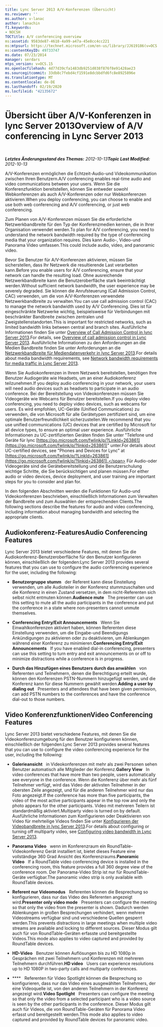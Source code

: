 ```yaml
---
title: Lync Server 2013 A/V-Konferenzen (Übersicht)
ms.reviewer: ''
ms.author: v-lanac
author: lanachin
f1.keywords:
- NOCSH
TOCTitle: A/V conferencing overview
ms:assetid: 9583de87-4618-4a99-a47a-45e8cc4cc221
ms:mtpsurl: https://technet.microsoft.com/en-us/library/JJ619186(v=OCS.15)
ms:contentKeyID: 49733747
ms.date: 07/23/2014
manager: serdars
mtps_version: v=OCS.15
ms.openlocfilehash: 4d77d39cfa1483db9251d038f876f8e91428ae23
ms.sourcegitcommit: 33db8c7febd4cf1591e8dcbbdfd6fc8e8925896e
ms.translationtype: MT
ms.contentlocale: de-DE
ms.lasthandoff: 02/19/2020
ms.locfileid: "42135672"
---
```

<div data-xmlns="http://www.w3.org/1999/xhtml">

<div class="topic" data-xmlns="http://www.w3.org/1999/xhtml" data-msxsl="urn:schemas-microsoft-com:xslt" data-cs="http://msdn.microsoft.com/">

<div data-asp="https://msdn2.microsoft.com/asp">

# <a name="overview-of-av-conferencing-in-lync-server-2013"></a><span data-ttu-id="856ef-102">Übersicht über A/V-Konferenzen in lync Server 2013</span><span class="sxs-lookup"><span data-stu-id="856ef-102">Overview of A/V conferencing in Lync Server 2013</span></span>

</div>

<div id="mainSection">

<div id="mainBody">

<span> </span>

<span data-ttu-id="856ef-103">_**Letztes Änderungsstand des Themas:** 2012-10-13_</span><span class="sxs-lookup"><span data-stu-id="856ef-103">_**Topic Last Modified:** 2012-10-13_</span></span>

<span data-ttu-id="856ef-104">A/V-Konferenzen ermöglichen die Echtzeit-Audio-und Videokommunikation zwischen Ihren Benutzern.</span><span class="sxs-lookup"><span data-stu-id="856ef-104">A/V conferencing enables real-time audio and video communications between your users.</span></span> <span data-ttu-id="856ef-105">Wenn Sie die Konferenzfunktion bereitstellen, können Sie entweder sowohl Webkonferenzen als auch A/V-Konferenzen oder nur Webkonferenzen aktivieren.</span><span class="sxs-lookup"><span data-stu-id="856ef-105">When you deploy conferencing, you can choose to enable and use both web conferencing and A/V conferencing, or just web conferencing.</span></span>

<span data-ttu-id="856ef-106">Zum Planen von A/V-Konferenzen müssen Sie die erforderliche Netzwerkbandbreite für den Typ der Konferenzmedien kennen, die in Ihrer Organisation verwendet werden.</span><span class="sxs-lookup"><span data-stu-id="856ef-106">To plan for A/V conferencing, you need to understand the network bandwidth required by the type of conferencing media that your organization requires.</span></span> <span data-ttu-id="856ef-107">Dies kann Audio-, Video-und Panorama Video umfassen.</span><span class="sxs-lookup"><span data-stu-id="856ef-107">This could include audio, video, and panoramic video.</span></span>

<span data-ttu-id="856ef-108">Bevor Sie Benutzer für A/V-Konferenzen aktivieren, müssen Sie sicherstellen, dass Ihr Netzwerk die resultierende Last verarbeiten kann.</span><span class="sxs-lookup"><span data-stu-id="856ef-108">Before you enable users for A/V conferencing, ensure that your network can handle the resulting load.</span></span> <span data-ttu-id="856ef-109">Ohne ausreichende Netzwerkbandbreite kann die Benutzeroberfläche stark beeinträchtigt werden.</span><span class="sxs-lookup"><span data-stu-id="856ef-109">Without sufficient network bandwidth, the user experience may be severely degraded.</span></span> <span data-ttu-id="856ef-110">Sie können die Anrufsteuerung (Call Admission Control, CAC) verwenden, um die von A/V-Konferenzen verwendete Netzwerkbandbreite zu verwalten.</span><span class="sxs-lookup"><span data-stu-id="856ef-110">You can use call admission control (CAC) to manage the network bandwidth used by A/V Conferencing.</span></span> <span data-ttu-id="856ef-111">Dies ist für eingeschränkte Netzwerke wichtig, beispielsweise für Verbindungen mit beschränkter Bandbreite zwischen zentralen und Zweigstellenstandorten.</span><span class="sxs-lookup"><span data-stu-id="856ef-111">This is important for restricted networks, such as limited bandwidth links between central and branch sites.</span></span> <span data-ttu-id="856ef-112">Ausführliche Informationen finden Sie unter [Overview of Call Admission Control in lync Server 2013](lync-server-2013-overview-of-call-admission-control.md).</span><span class="sxs-lookup"><span data-stu-id="856ef-112">For details, see [Overview of call admission control in Lync Server 2013](lync-server-2013-overview-of-call-admission-control.md).</span></span> <span data-ttu-id="856ef-113">Ausführliche Informationen zu den Anforderungen an die Medien Bandbreite finden Sie unter Anforderungen an die [Netzwerkbandbreite für Mediendatenverkehr in lync Server 2013](lync-server-2013-network-bandwidth-requirements-for-media-traffic.md).</span><span class="sxs-lookup"><span data-stu-id="856ef-113">For details about media bandwidth requirements, see [Network bandwidth requirements for media traffic in Lync Server 2013](lync-server-2013-network-bandwidth-requirements-for-media-traffic.md).</span></span>

<span data-ttu-id="856ef-114">Wenn Sie Audiokonferenzen in Ihrem Netzwerk bereitstellen, benötigen Ihre Benutzer Audiogeräte wie Headsets, um an einer Audiokonferenz teilzunehmen.</span><span class="sxs-lookup"><span data-stu-id="856ef-114">If you deploy audio conferencing in your network, your users will need audio devices such as headsets to participate in an audio conference.</span></span> <span data-ttu-id="856ef-115">Bei der Bereitstellung von Videokonferenzen müssen Sie Videogeräte wie Webcams für Benutzer bereitstellen.</span><span class="sxs-lookup"><span data-stu-id="856ef-115">If you deploy video conferencing, you need to deploy video devices, such as webcams for users.</span></span> <span data-ttu-id="856ef-116">Es wird empfohlen, UC-Geräte (Unified Communications) zu verwenden, die von Microsoft für alle Gerätetypen zertifiziert sind, um eine optimale Benutzerfreundlichkeit sicherzustellen.</span><span class="sxs-lookup"><span data-stu-id="856ef-116">We recommend that you use unified communications (UC) devices that are certified by Microsoft for all device types, to ensure an optimal user experience.</span></span> <span data-ttu-id="856ef-117">Ausführliche Informationen zu UC-zertifizierten Geräten finden Sie unter "Telefone und Geräte für lync [https://go.microsoft.com/fwlink/p/?LinkId=263861](https://go.microsoft.com/fwlink/p/?linkid=263861)" unter.</span><span class="sxs-lookup"><span data-stu-id="856ef-117">For details about UC-certified devices, see "Phones and Devices for Lync" at [https://go.microsoft.com/fwlink/p/?LinkId=263861](https://go.microsoft.com/fwlink/p/?linkid=263861).</span></span> <span data-ttu-id="856ef-118">Für Audio-oder Videogeräte sind die Gerätebereitstellung und die Benutzerschulung wichtige Schritte, die Sie berücksichtigen und planen müssen.</span><span class="sxs-lookup"><span data-stu-id="856ef-118">For either audio or video devices, device deployment, and user training are important steps for you to consider and plan for.</span></span>

<span data-ttu-id="856ef-119">In den folgenden Abschnitten werden die Funktionen für Audio-und Videokonferenzen beschrieben, einschließlich Informationen zum Verwalten der Bandbreite und zum Auswählen der entsprechenden Clients.</span><span class="sxs-lookup"><span data-stu-id="856ef-119">The following sections describe the features for audio and video conferencing, including information about managing bandwidth and selecting the appropriate clients.</span></span>

<div>

## <a name="audio-conferencing-features"></a><span data-ttu-id="856ef-120">Audiokonferenz-Features</span><span class="sxs-lookup"><span data-stu-id="856ef-120">Audio Conferencing Features</span></span>

<span data-ttu-id="856ef-121">Lync Server 2013 bietet verschiedene Features, mit denen Sie die Audiokonferenz-Benutzeroberfläche für den Benutzer konfigurieren können, einschließlich der folgenden:</span><span class="sxs-lookup"><span data-stu-id="856ef-121">Lync Server 2013 provides several features that you can use to configure the audio conferencing experience for the user, including the following:</span></span>

  - <span data-ttu-id="856ef-122">**Benutzergruppe stumm**   der Referent kann diese Einstellung verwenden, um alle Audioteiler in der Konferenz stummzuschalten und die Konferenz in einen Zustand versetzen, in dem nicht-Referenten sich selbst nicht entmuten können.</span><span class="sxs-lookup"><span data-stu-id="856ef-122">**Audience mute**   The presenter can use this setting to mute all the audio participants in the conference and put the conference in a state where non-presenters cannot unmute themselves.</span></span>

  - <span data-ttu-id="856ef-123">**Conferencing Entry/Exit Announcements**   Wenn Sie Einwahlkonferenzen aktiviert haben, können Referenten diese Einstellung verwenden, um die Eingabe-und Beendigungs Ankündigungen zu aktivieren oder zu deaktivieren, um Ablenkungen während einer Konferenz zu minimieren.</span><span class="sxs-lookup"><span data-stu-id="856ef-123">**Conferencing Entry/Exit Announcements**   If you have enabled dial-in conferencing, presenters can use this setting to turn entry and exit announcements on or off to minimize distractions while a conference is in progress.</span></span>

  - <span data-ttu-id="856ef-124">**Durch das Hinzufügen eines Benutzers durch das anwählen**   von Referenten und Teilnehmern, denen die Berechtigung erteilt wurde, können den Konferenzen PSTN-Nummern hinzugefügt werden, und die Konferenz kann für diese Nummern gewählt werden.</span><span class="sxs-lookup"><span data-stu-id="856ef-124">**Adding a user by dialing out**   Presenters and attendees that have been given permission, can add PSTN numbers to the conferences and have the conference dial-out to those numbers.</span></span>

</div>

<div>

## <a name="video-conferencing-features"></a><span data-ttu-id="856ef-125">Video Konferenzfunktionen</span><span class="sxs-lookup"><span data-stu-id="856ef-125">Video Conferencing Features</span></span>

<span data-ttu-id="856ef-126">Lync Server 2013 bietet verschiedene Features, mit denen Sie die Videokonferenzumgebung für den Benutzer konfigurieren können, einschließlich der folgenden:</span><span class="sxs-lookup"><span data-stu-id="856ef-126">Lync Server 2013 provides several features that you can use to configure the video conferencing experience for the user, including the following:</span></span>

  - <span data-ttu-id="856ef-127">**Galerieansicht**   in Videokonferenzen mit mehr als zwei Personen sehen Benutzer automatisch alle Mitglieder der Konferenz.</span><span class="sxs-lookup"><span data-stu-id="856ef-127">**Gallery View**   In video conferences that have more than two people, users automatically see everyone in the conference.</span></span> <span data-ttu-id="856ef-128">Wenn die Konferenz über mehr als fünf Teilnehmer verfügt, wird das Video der aktivsten Teilnehmer in der obersten Zeile angezeigt, und für die anderen Teilnehmer wird nur das Foto angezeigt.</span><span class="sxs-lookup"><span data-stu-id="856ef-128">If the conference has more than five participants, the video of the most active participants appear in the top row and only the photo appears for the other participants.</span></span> <span data-ttu-id="856ef-129">Video mit mehreren Teilern ist standardmäßig aktiviert.</span><span class="sxs-lookup"><span data-stu-id="856ef-129">Multiparty video is turned on by default.</span></span> <span data-ttu-id="856ef-130">Ausführliche Informationen zum Konfigurieren oder Deaktivieren von Video für mehrteilige Videos finden Sie unter [Konfigurieren der Videobandbreite in lync Server 2013](lync-server-2013-configuring-video-bandwidth.md).</span><span class="sxs-lookup"><span data-stu-id="856ef-130">For details about configuring or turning off multiparty video, see [Configuring video bandwidth in Lync Server 2013](lync-server-2013-configuring-video-bandwidth.md).</span></span>

  - <span data-ttu-id="856ef-131">**Panorama Video**   wenn im Konferenzraum ein RoundTable-Videokonferenz Gerät installiert ist, bietet dieses Feature eine vollständige 360 Grad Ansicht des Konferenzraums.</span><span class="sxs-lookup"><span data-stu-id="856ef-131">**Panoramic Video**   If a RoundTable video conferencing device is installed in the conferencing room, this feature provides a full 360 degree view of the conference room.</span></span> <span data-ttu-id="856ef-132">Der Panorama-Video Strip ist nur für RoundTable-Geräte verfügbar.</span><span class="sxs-lookup"><span data-stu-id="856ef-132">The panoramic video strip is only available with RoundTable devices.</span></span>

  - <span data-ttu-id="856ef-133">**Referent nur Videomodus**   Referenten können die Besprechung so konfigurieren, dass nur das Video des Referenten angezeigt wird.</span><span class="sxs-lookup"><span data-stu-id="856ef-133">**Presenter only video mode**   Presenters can configure the meeting so that only the video from the presenter is shown.</span></span> <span data-ttu-id="856ef-134">Dadurch werden Ablenkungen in großen Besprechungen verhindert, wenn mehrere Videostreams verfügbar sind und verschiedene Quellen gesperrt werden.</span><span class="sxs-lookup"><span data-stu-id="856ef-134">This prevents distractions in large meetings when multiple video streams are available and locking to different sources.</span></span> <span data-ttu-id="856ef-135">Dieser Modus gilt auch für von RoundTable-Geräten erfasste und bereitgestellte Videos.</span><span class="sxs-lookup"><span data-stu-id="856ef-135">This mode also applies to video captured and provided by RoundTable devices.</span></span>

  - <span data-ttu-id="856ef-136">**HD-Video**   Benutzer können Auflösungen bis zu HD 1080p in Gesprächen mit zwei Teilnehmern und Konferenzen mit mehreren Teilnehmern durchführen.</span><span class="sxs-lookup"><span data-stu-id="856ef-136">**HD video**   Users can experience resolutions up to HD 1080P in two-party calls and multiparty conferences.</span></span>

  - <span data-ttu-id="856ef-137">\*\*\*\*   Referenten für Video Spotlight können die Besprechung so konfigurieren, dass nur das Video eines ausgewählten Teilnehmers, der eine Videoquelle ist, von den anderen Teilnehmern in der Konferenz angezeigt wird.</span><span class="sxs-lookup"><span data-stu-id="856ef-137">**Video Spotlight**   Presenters can configure the meeting so that only the video from a selected participant who is a video source is seen by the other participants in the conference.</span></span> <span data-ttu-id="856ef-138">Dieser Modus gilt auch für Videos, die von RoundTable-Geräten für Panorama Video erfasst und bereitgestellt werden.</span><span class="sxs-lookup"><span data-stu-id="856ef-138">This mode also applies to video captured and provided by RoundTable devices for panoramic video.</span></span>

</div>

</div>

<span> </span>

</div>

</div>

</div>

